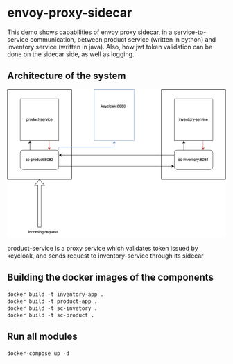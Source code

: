 # envoy-proxy-sidecar

This demo shows capabilities of envoy proxy sidecar, 
in a service-to-service communication, between product service (written in python) 
and inventory service (written in java). Also, how jwt token validation can be done on the sidecar side, 
as well as logging.

## Architecture of the system
![img.png](images/envoy.png)

product-service is a proxy service which validates token issued by keycloak, and sends request to inventory-service through its sidecar

## Building the docker images of the components
```shell
docker build -t inventory-app .
docker build -t product-app .
docker build -t sc-invetory .
docker build -t sc-product .
```
 ## Run all modules
```shell
docker-compose up -d
```